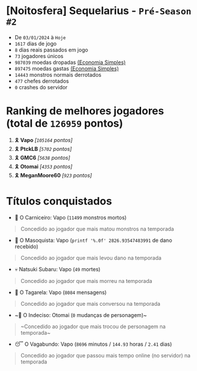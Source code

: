 # [Noitosfera] Sequelarius - `Pré-Season #2`
- De `03/01/2024` à `Hoje`
- `1617` dias de jogo
- `8` dias reais passados em jogo
- `73` jogadores únicos
- `987039` moedas dropadas [(Economia Simples)](https://github.com/otomay/Economia-Simples)
- `897475` moedas gastas [(Economia Simples)](https://github.com/otomay/Economia-Simples)
- `14443` monstros normais derrotados
- `477` chefes derrotados
- `0` crashes do servidor

# Ranking de melhores jogadores (total de `126959` pontos)
1. 🎗️ **Vapo** *[`105164` pontos]*
2. 🎗️ **PtckLB** *[`5702` pontos]*
3. 🎗️ **GMC6** *[`5638` pontos]*
4. 🎗️ **Otomai** *[`4353` pontos]*
5. 🎗️ **MeganMoore60** *[`923` pontos]*

# Títulos conquistados
- 👹 O Carniceiro: Vapo (`11499` monstros mortos)
> Concedido ao jogador que mais matou monstros na temporada
- 🥵 O Masoquista: Vapo (`printf '%.0f' 2826.93547483991` de dano recebido)
> Concedido ao jogador que mais levou dano na temporada
- 💀 Natsuki Subaru: Vapo (`49` mortes)
> Concedido ao jogador que mais morreu na temporada
- 🦜 O Tagarela: Vapo (`8084` mensagens)
> Concedido ao jogador que mais conversou na temporada
- ~🤔 O Indeciso: Otomai (`0` mudanças de personagem)~
> ~Concedido ao jogador que mais trocou de personagem na temporada~
- 😴 O Vagabundo: Vapo (`8696` minutos / `144.93` horas / `2.41` dias)
> Concedido ao jogador que passou mais tempo online (no servidor) na temporada
